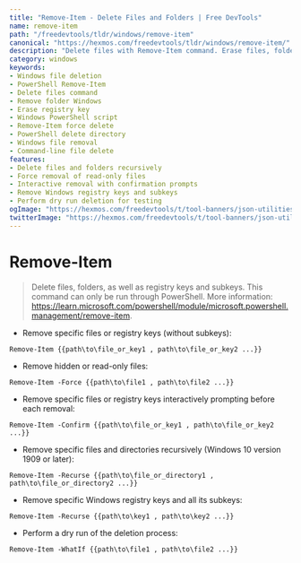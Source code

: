 ```yaml
---
title: "Remove-Item - Delete Files and Folders | Free DevTools"
name: remove-item
path: "/freedevtools/tldr/windows/remove-item"
canonical: "https://hexmos.com/freedevtools/tldr/windows/remove-item/"
description: "Delete files with Remove-Item command. Erase files, folders, registry keys on Windows using PowerShell. Free online tool, no registration required."
category: windows
keywords:
- Windows file deletion
- PowerShell Remove-Item
- Delete files command
- Remove folder Windows
- Erase registry key
- Windows PowerShell script
- Remove-Item force delete
- PowerShell delete directory
- Windows file removal
- Command-line file delete
features:
- Delete files and folders recursively
- Force removal of read-only files
- Interactive removal with confirmation prompts
- Remove Windows registry keys and subkeys
- Perform dry run deletion for testing
ogImage: "https://hexmos.com/freedevtools/t/tool-banners/json-utilities-banner.png"
twitterImage: "https://hexmos.com/freedevtools/t/tool-banners/json-utilities-banner.png"
---
```


# Remove-Item

> Delete files, folders, as well as registry keys and subkeys.
> This command can only be run through PowerShell.
> More information: <https://learn.microsoft.com/powershell/module/microsoft.powershell.management/remove-item>.

- Remove specific files or registry keys (without subkeys):

`Remove-Item {{path\to\file_or_key1 , path\to\file_or_key2 ...}}`

- Remove hidden or read-only files:

`Remove-Item -Force {{path\to\file1 , path\to\file2 ...}}`

- Remove specific files or registry keys interactively prompting before each removal:

`Remove-Item -Confirm {{path\to\file_or_key1 , path\to\file_or_key2 ...}}`

- Remove specific files and directories recursively (Windows 10 version 1909 or later):

`Remove-Item -Recurse {{path\to\file_or_directory1 , path\to\file_or_directory2 ...}}`

- Remove specific Windows registry keys and all its subkeys:

`Remove-Item -Recurse {{path\to\key1 , path\to\key2 ...}}`

- Perform a dry run of the deletion process:

`Remove-Item -WhatIf {{path\to\file1 , path\to\file2 ...}}`
